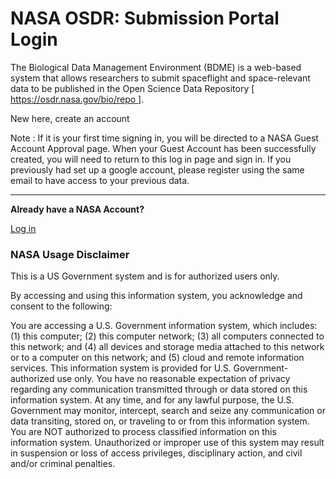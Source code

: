 # NASA OSDR: Submission Portal Login

The Biological Data Management Environment (BDME) is a web-based system that allows researchers to submit spaceflight and space-relevant data to be published in the Open Science Data Repository \[ [https://osdr.nasa.gov/bio/repo ](broken-reference)].

New here, create an account

Note : If it is your first time signing in, you will be directed to a NASA Guest Account Approval page. When your Guest Account has been successfully created, you will need to return to this log in page and sign in. If you previously had set up a google account, please register using the same email to have access to your previous data.

***

**Already have a NASA Account?**

[Log in](.gitbook/assets/submission)

### NASA Usage Disclaimer

This is a US Government system and is for authorized users only.

By accessing and using this information system, you acknowledge and consent to the following:

You are accessing a U.S. Government information system, which includes:\
(1) this computer; (2) this computer network; (3) all computers connected to this network; and (4) all devices and storage media attached to this network or to a computer on this network; and (5) cloud and remote information services. This information system is provided for U.S. Government-authorized use only. You have no reasonable expectation of privacy regarding any communication transmitted through or data stored on this information system. At any time, and for any lawful purpose, the U.S. Government may monitor, intercept, search and seize any communication or data transiting, stored on, or traveling to or from this information system. You are NOT authorized to process classified information on this information system. Unauthorized or improper use of this system may result in suspension or loss of access privileges, disciplinary action, and civil and/or criminal penalties.
